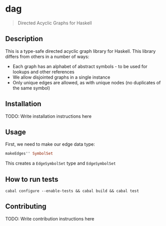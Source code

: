 dag
===

> Directed Acyclic Graphs for Haskell

## Description

This is a type-safe directed acyclic graph library for Haskell. This library
differs from others in a number of ways:

- Each graph has an alphabet of abstract symbols - to be used for lookups and
  other references
- We allow disjointed graphs in a single instance
- Only unique edges are allowed, as with unique nodes (no duplicates of the
  same symbol)

## Installation

TODO: Write installation instructions here

## Usage

First, we need to make our edge data type:

```haskell
makeEdges'' SymbolSet
```

This creates a `EdgeSymbolSet` type and `EdgeSymbolSet`

## How to run tests

```
cabal configure --enable-tests && cabal build && cabal test
```

## Contributing

TODO: Write contribution instructions here
